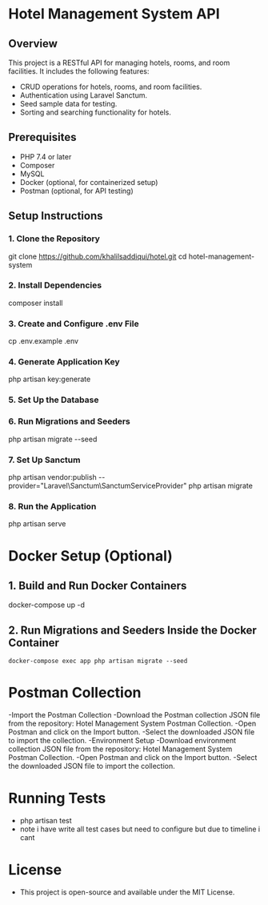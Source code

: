 # Hotel Management System API

## Overview

This project is a RESTful API for managing hotels, rooms, and room facilities. It includes the following features:
- CRUD operations for hotels, rooms, and room facilities.
- Authentication using Laravel Sanctum.
- Seed sample data for testing.
- Sorting and searching functionality for hotels.

## Prerequisites

- PHP 7.4 or later
- Composer
- MySQL
- Docker (optional, for containerized setup)
- Postman (optional, for API testing)

## Setup Instructions

### 1. Clone the Repository

git clone https://github.com/khalilsaddiqui/hotel.git
cd hotel-management-system


### 2. Install Dependencies
composer install
### 3. Create and Configure .env File

cp .env.example .env

### 4. Generate Application Key

php artisan key:generate

### 5. Set Up the Database

### 6. Run Migrations and Seeders

php artisan migrate --seed
### 7. Set Up Sanctum

php artisan vendor:publish --provider="Laravel\Sanctum\SanctumServiceProvider"
php artisan migrate

### 8. Run the Application

php artisan serve

# Docker Setup (Optional)

## 1. Build and Run Docker Containers
   docker-compose up -d
## 2. Run Migrations and Seeders Inside the Docker Container
    docker-compose exec app php artisan migrate --seed
# Postman Collection
  -Import the Postman Collection
  -Download the Postman collection JSON file from the repository: Hotel Management System Postman Collection.
  -Open Postman and click on the Import button.
  -Select the downloaded JSON file to import the collection.
  -Environment Setup
  -Download environment collection JSON file from the repository: Hotel Management System Postman Collection.
  -Open Postman and click on the Import button.
  -Select the downloaded JSON file to import the collection.
# Running Tests
- php artisan test
- note i have write all test cases but need to configure but due to timeline i cant 
# License

 - This project is open-source and available under the MIT License.




